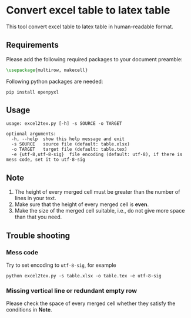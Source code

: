# Convert excel table to latex table

This tool convert excel table to latex table in human-readable format.

## Requirements

Please add the following required packages to your document preamble:

```tex
\usepackage{multirow, makecell}
```

Following python packages are needed:

```shell
pip install openpyxl
```

## Usage

```text
usage: excel2tex.py [-h] -s SOURCE -o TARGET

optional arguments:
  -h, --help  show this help message and exit
  -s SOURCE   source file (default: table.xlsx)
  -o TARGET   target file (default: table.tex)
  -e {utf-8,utf-8-sig}  file encoding (default: utf-8), if there is mess code, set it to utf-8-sig
```

## Note

1. The height of every merged cell must be greater than the number of lines in your text.
2. Make sure that the height of every merged cell is **even**.
3. Make the size of the merged cell suitable, i.e., do not give more space than that you need.

## Trouble shooting

### Mess code

Try to set encoding to `utf-8-sig`, for example

```shell
python excel2tex.py -s table.xlsx -o table.tex -e utf-8-sig
```

### Missing vertical line or redundant empty row

Please check the space of every merged cell whether they satisfy the conditions in **Note**.
